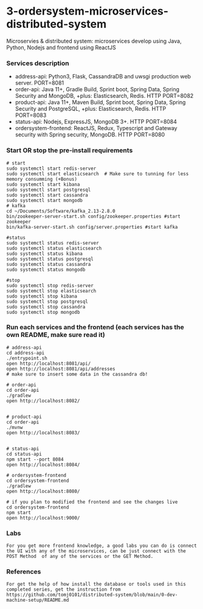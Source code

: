 # 3-ordersystem-microservices-distributed-system
Microservies & distributed system: microservices develop using Java, Python, Nodejs and frontend using ReactJS

### Services description
- address-api: Python3, Flask, CassandraDB and uwsgi production web server. PORT=8081
- order-api: Java 11+, Gradle Build,  Sprint boot, Spring Data, Spring Security and MongoDB, +plus: Elasticsearch, Redis. HTTP PORT=8082
- product-api: Java 11+, Maven Build, Sprint boot, Spring Data, Spring Security and PostgreSQL, +plus: Elasticsearch, Redis. HTTP PORT=8083
- status-api: Nodejs, ExpressJS, MongoDB 3+. HTTP PORT=8084
- ordersystem-frontend: ReactJS, Redux, Typescript and Gateway security with Spring security, MongoDB. HTTP PORT=8080

### Start OR stop the pre-install requirements
```
# start
sudo systemctl start redis-server
sudo systemctl start elasticsearch  # Make sure to tunning for less memory consumming (+Bonus)
sudo systemctl start kibana
sudo systemctl start postgresql
sudo systemctl start cassandra
sudo systemctl start mongodb
# kafka
cd ~/Documents/Software/kafka_2.13-2.8.0
bin/zookeeper-server-start.sh config/zookeeper.properties #start zookeeper
bin/kafka-server-start.sh config/server.properties #start kafka

#status
sudo systemctl status redis-server
sudo systemctl status elasticsearch  
sudo systemctl status kibana
sudo systemctl status postgresql
sudo systemctl status cassandra
sudo systemctl status mongodb

#stop
sudo systemctl stop redis-server
sudo systemctl stop elasticsearch  
sudo systemctl stop kibana
sudo systemctl stop postgresql
sudo systemctl stop cassandra
sudo systemctl stop mongodb

```


### Run each services and the frontend (each services has the own README, make sure read it)
```
# address-api
cd address-api
./entrypoint.sh
open http://localhost:8081/api/
open http://localhost:8081/api/addresses
# make sure to insert some data in the cassandra db!

# order-api
cd order-api
./gradlew
open http://localhost:8082/


# product-api
cd order-api
./mvnw
open http://localhost:8083/


# status-api
cd status-api
npm start --port 8084
open http://localhost:8084/

# ordersystem-frontend
cd ordersystem-frontend
./gradlew
open http://localhost:8080/

# if you plan to modified the frontend and see the changes live
cd ordersystem-frontend
npm start
open http://localhost:9000/
```


### Labs
```
For you get more frontend knowledge, a good labs you can do is connect the UI with any of the microservices, can be just connect with the POST Method  of any of the services or the GET Method.
```


### References
```
For get the help of how install the database or tools used in this completed series, get the instruction from https://github.com/tomj0101/distributed-system/blob/main/0-dev-machine-setup/README.md
```